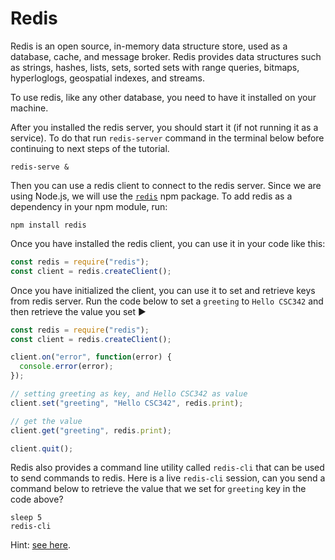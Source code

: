# Redis

Redis is an open source, in-memory data structure store, used as a database, cache, and message broker. Redis provides data structures such as strings, hashes, lists, sets, sorted sets with range queries, bitmaps, hyperloglogs, geospatial indexes, and streams.

To use redis, like any other database, you need to have it installed on your machine.

After you installed the redis server, you should start it (if not running it as a service). To do that run `redis-server` command in the terminal below before continuing to next steps of the tutorial.

```bash|{type: 'terminal'}
redis-serve &

```

Then you can use a redis client to connect to the redis server. Since we are using Node.js, we will use the [`redis`](https://www.npmjs.com/package/redis) npm package. To add redis as a dependency in your npm module, run:

```
npm install redis
```

Once you have installed the redis client, you can use it in your code like this:

```js
const redis = require("redis");
const client = redis.createClient();
```

Once you have initialized the client, you can use it to set and retrieve keys from redis server. Run the code below to set a `greeting` to `Hello CSC342` and then retrieve the value you set ▶️

```js | {type: 'script'}
const redis = require("redis");
const client = redis.createClient();

client.on("error", function(error) {
  console.error(error);
});

// setting greeting as key, and Hello CSC342 as value
client.set("greeting", "Hello CSC342", redis.print);

// get the value
client.get("greeting", redis.print);

client.quit();
```


Redis also provides a command line utility called `redis-cli` that can be used to send commands to redis. Here is a live `redis-cli` session, can you send a command below to retrieve the value that we set for `greeting` key in the code above?

```| {type: 'terminal'}
sleep 5
redis-cli

```

Hint: [see here](https://redis.io/topics/quickstart#check-if-redis-is-working).
